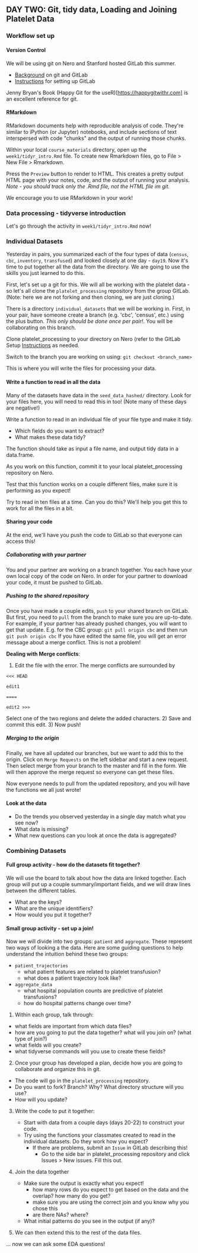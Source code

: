 
## DAY TWO: Git, tidy data, Loading and Joining Platelet Data

### Workflow set up

#### Version Control
We will be using git on Nero and Stanford hosted GitLab this summer.
 * [Background](../../resources/git_gitlab_intro.md) on git and GitLab
 * [Instructions](../../resources/gitlab_setup.md) for setting up GitLab 

Jenny Bryan's Book (Happy Git for the useR)[https://happygitwithr.com] is an excellent reference for git. 

#### RMarkdown
RMarkdown documents help with reproducible analysis of code. They're similar to iPython (or Jupyter) notebooks, and include sections of text interspersed with code "chunks" and the output of running those chunks.

Within your local `course_materials` directory, open up the `week1/tidyr_intro.Rmd` file. To create new Rmarkdown files, go to File > New File > Rmarkdown.

Press the `Preview` button to render to HTML. This creates a pretty output HTML page with your notes, code, and the output of running your analysis.
*Note - you should track only the .Rmd file, not the HTML file im git.*

We encourage you to use RMarkdown in your work!

### Data processing - tidyverse introduction
Let's go through the activity in `week1/tidyr_intro.Rmd` now!

### Individual Datasets
Yesterday in pairs, you summarized each of the four types of data (`census`, `cbc`, `inventory`, `transfused`) and looked closely at one day - `day19`. Now it's time to put together all the data from the directory. We are going to use the skills you just learned to do this.

First, let's set up a git for this. We will all be working with the platelet data - so let's all clone the `platelet_processing` repository from the group GitLab. (Note: here we are not forking and then cloning, we are just cloning.) 

There is a directory `individual_datasets` that we will be working in.
First, in your pair, have someone create a branch (e.g. 'cbc', 'census', etc.) using the plus button. *This only should be done once per pair!*. You will be collaborating on this branch.

Clone platelet_processing to your directory on Nero (refer to the GitLab Setup [Instructions](../../resources/gitlab_setup.md) as needed. 

Switch to the branch you are working on using:
 `git checkout <branch_name>`
 
This is where you will write the files for processing your data. 

#### Write a function to read in all the data
Many of the datasets have data in the `seed_data_hashed/` directory. Look for your files here, you will need to read this in too! (Note many of these days are negative!)

Write a function to read in an individual file of your file type and make it tidy.
 * Which fields do you want to extract?
 * What makes these data tidy?
 
The function should take as input a file name, and output tidy data in a data.frame.

As you work on this function, commit it to your local platelet_processing repository on Nero.

Test that this function works on a couple different files, make sure it is performing as you expect!

Try to read in ten files at a time. Can you do this?
We'll help you get this to work for all the files in a bit.


#### Sharing your code
At the end, we'll have you push the code to GitLab so that everyone can access this!

##### Collaborating with your partner
You and your partner are working on a branch together. 
You each have your own local copy of the code on Nero. In order for your partner to download your code, it must be pushed to GitLab.


##### Pushing to the shared repository
Once you have made a couple edits, `push` to your shared branch on GitLab. But first, you need to `pull` from the branch to make sure you are up-to-date.
For example, if your partner has already pushed changes, you will want to get that update.
  E.g. for the CBC group:
  `git pull origin cbc` and then run `git push origin cbc`
If you have edited the same file, you will get an error message about a merge conflict. This is not a problem! 

**Dealing with Merge conflicts**:
  1) Edit the file with the error. The merge conflicts are surrounded by 
  
  ```
  <<< HEAD
  
  edit1
  
  ==== 
  
  edit2 >>>
  
  ```
  Select one of the two regions and delete the added characters.
  2) Save and commit this edit.
  3) Now push!

##### Merging to the origin
Finally, we have all updated our branches, but we want to add this to the origin.
Click on `Merge Requests` on the left sidebar and start a new request. Then select merge from your branch to the master and fill in the form. We will then approve the merge request so everyone can get these files. 

Now everyone needs to pull from the updated repository, and you will have the functions we all just wrote!

#### Look at the data
 * Do the trends you observed yesterday in a single day match what you see now?
 * What data is missing?
 * What new questions can you look at once the data is aggregated?

### Combining Datasets

#### Full group activity - how do the datasets fit together?
We will use the board to talk about how the data are linked together. Each group will put up a couple summary/important fields, and we will draw lines between the different tables.
 - What are the keys? 
 - What are the unique identifiers? 
 - How would you put it together?

#### Small group activity - set up a join!
Now we will divide into two groups: `patient` and `aggregate`. These represent two ways of looking a the data. Here are some guiding questions to help understand the intuition behind these two groups:
 - `patient_trajectories` 
    + what patient features are related to platelet transfusion? 
    + what does a patient trajectory look like?
 - `aggregate_data` 
    + what hospital population counts are predictive of platelet transfusions?
    + how do hospital patterns change over time?
    
1. Within each group, talk through:
  - what fields are important from which data files?
  - how are you going to put the data together? what will you join on? (what type of join?)
  - what fields will you create?
  - what tidyverse commands will you use to create these fields?
  
2. Once your group has developed a plan, decide how you are going to collaborate and organize this in git. 
  * The code will go in the `platelet_processing` repository.
  * Do you want to fork? Branch? Why? What directory structure will you use?
  * How will you update?

3. Write the code to put it together:
   - Start with data from a couple days (days 20-22) to construct your code.
   - Try using the functions your classmates created to read in the individual datasets. Do they work how you expect?
      * If there are problems, submit an `Issue` in GitLab describing this!
         - Go to the side bar in platelet_processing repository and click Issues > New issues. Fill this out.
         
4. Join the data together
   - Make sure the output is exactly what you expect! 
        + how many rows do you expect to get based on the data and the overlap? how many do you get? 
        + make sure you are using the correct join and you know why you chose this  
        + are there NAs? where?
    - What initial patterns do you see in the output (if any)?


5. We can then extend this to the rest of the data files. 

... now we can ask some EDA questions!
   

